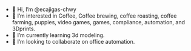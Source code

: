 - 👋 Hi, I’m @ecajigas-chwy
- 👀 I’m interested in Coffee, Coffee brewing, coffee roasting, coffee farming, puppies, video games, games, compliance, automation, and 3Dprints.
- 🌱 I’m currently learning 3d modeling.
- 💞️ I’m looking to collaborate on office automation.


<!---
ecajigas-chwy/ecajigas-chwy is a ✨ special ✨ repository because its `README.md` (this file) appears on your GitHub profile.
You can click the Preview link to take a look at your changes.
--->

